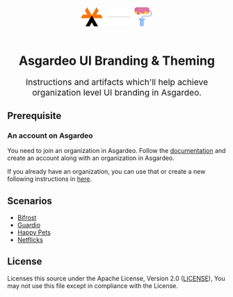 <p align="center">
    <p align="center" width="100%"  style="padding-top: 20px; padding-bottom: 20px">
        <img width="33%" src="./docs/banner.png" alt="Image"/>
    </p>
    <h1 align="center">Asgardeo UI Branding & Theming</h1>
    <p align="center" style="font-size: 1.2rem;">Instructions and artifacts which'll help achieve organization level UI branding in Asgardeo.</p>
</p>

## Prerequisite

### An account on Asgardeo

You need to join an organization in Asgardeo. Follow the [documentation](https://wso2.com/asgardeo/docs/get-started/create-asgardeo-account/#sign-up) and create an account along with an organization in Asgardeo.

If you already have an organization, you can use that or create a new following instructions in [here](https://wso2.com/asgardeo/docs/guides/your-asgardeo/manage-organizations/#create-an-organization).

## Scenarios

- [Bifrost](https://github.com/brionmario/asgardeo-branding/tree/bifrost)
- [Guardio](https://github.com/brionmario/asgardeo-branding/tree/guardio-insurance)
- [Happy Pets](https://github.com/brionmario/asgardeo-branding/tree/happy-pets)
- [Netflicks](https://github.com/brionmario/asgardeo-branding/tree/netflicks)

## License

Licenses this source under the Apache License, Version 2.0 ([LICENSE](./LICENSE)), You may not use this file except in compliance with the License.
